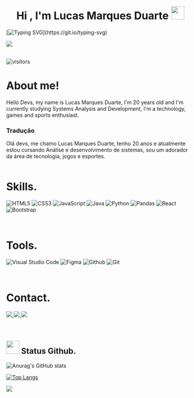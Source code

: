 <h1 align="center"><b>Hi , I'm Lucas Marques Duarte </b><img src="https://media.giphy.com/media/hvRJCLFzcasrR4ia7z/giphy.gif" width="35"></h1>

[![Typing SVG](https://readme-typing-svg.demolab.com?font=Fira+Code&size=35&pause=1000&color=464ACF&background=FFFFFF00&center=true&vCenter=true&width=1000&lines=Python+Developer.)](https://git.io/typing-svg)

<img src="https://user-images.githubusercontent.com/73097560/115834477-dbab4500-a447-11eb-908a-139a6edaec5c.gif"><br><br>

<p align="center">

  ![visitors](https://visitor-badge.laobi.icu/badge?page_id=lucas05dev)

</p>

# About me! 
  Hello Devs, my name is Lucas Marques Duarte, I'm 20 years old and I'm currently studying Systems Analysis and Development, I'm a technology, games and sports enthusiast.

### Tradução
  Olá devs, me chamo Lucas Marques Duarte, tenho 20 anos e atualmente estou cursando Análise e desenvolvimento de sistemas, sou um adorador da área de tecnologia, jogos e esportes.
<br>
<br>

# Skills.

<p align="center">

![HTML5](https://img.shields.io/badge/HTML5%20-%23E34F26.svg?style=for-the-badge&logo=html5&logoColor=white)
![CSS3](https://img.shields.io/badge/CSS3-1572B6?style=for-the-badge&logo=css3&logoColor=white)
![JavaScript](https://img.shields.io/badge/JavaScript-323330?style=for-the-badge&logo=javascript&logoColor=F7DF1E)
![Java](https://img.shields.io/badge/java-%23ED8B00.svg?style=for-the-badge&logo=java&logoColor=white)
![Python](https://img.shields.io/badge/Python-14354C?style=for-the-badge&logo=python&logoColor=white)
![Pandas](https://img.shields.io/badge/pandas-%23150458.svg?style=for-the-badge&logo=pandas&logoColor=white)
![React](https://img.shields.io/badge/React-20232A?style=for-the-badge&logo=react&logoColor=61DAFB)
![Bootstrap](https://img.shields.io/badge/Bootstrap-563D7C?style=for-the-badge&logo=bootstrap&logoColor=white)

</p>
<br>

# Tools.

<p align='center'>

![Visual Studio Code](https://img.shields.io/badge/Visual%20Studio%20Code-0078d7.svg?style=for-the-badge&logo=visual-studio-code&logoColor=white)
![Figma](https://img.shields.io/badge/figma-%23F24E1E.svg?style=for-the-badge&logo=figma&logoColor=white)
![Github](https://img.shields.io/badge/GitHub-100000?style=for-the-badge&logo=github&logoColor=white)
  ![Git](https://img.shields.io/badge/git-%23F05033.svg?style=for-the-badge&logo=git&logoColor=white)

<br>

# Contact.

<p>
  <a href='https://www.linkedin.com/in/lucasmarquesduarte/'>
    <img src='https://img.shields.io/badge/LinkedIn-0077B5?style=for-the-badge&logo=linkedin&logoColor=white'>
  </a>
  <a href='https://www.instagram.com/lucasmarquesduarte/'>
    <img src='https://img.shields.io/badge/Instagram-E4405F?style=for-the-badge&logo=instagram&logoColor=white'>
  </a>
  <a href='https://github.com/Lucas05DEV'>
    <img src='https://img.shields.io/badge/GitHub-100000?style=for-the-badge&logo=github&logoColor=white'>
  </a>
</p>
<br>

## <img src="https://media.giphy.com/media/iY8CRBdQXODJSCERIr/giphy.gif" width="35"><b> Status Github. </b>

<p>

   ![Anurag's GitHub stats](https://github-readme-stats.vercel.app/api?username=lucas05dev&show_icons=true&theme=midnight-purple)

   [![Top Langs](https://github-readme-stats.vercel.app/api/top-langs/?username=lucas05dev&theme=midnight-purple)](https://github.com/anuraghazra/github-readme-stats)
</p>

<img src="https://user-images.githubusercontent.com/73097560/115834477-dbab4500-a447-11eb-908a-139a6edaec5c.gif"><br><br>

